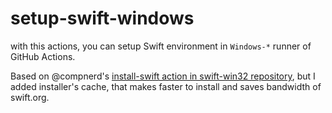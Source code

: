 # setup-swift-windows

with this actions, you can setup Swift environment in `Windows-*` runner of GitHub Actions.

Based on @compnerd's [install-swift action in swift-win32 repository](https://github.com/compnerd/swift-win32/blob/2f7c0b91e031fe3dc676042c3a429052e27f9969/.github/actions/install-swift/action.yml), but I added installer's cache, that makes faster to install and saves bandwidth of swift.org.
